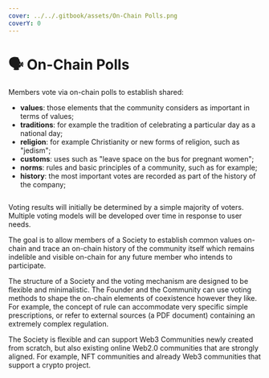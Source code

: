 ```yaml
---
cover: ../../.gitbook/assets/On-Chain Polls.png
coverY: 0
---
```


# 🗣 On-Chain Polls

Members vote via on-chain polls to establish shared:

* **values**: those elements that the community considers as important in terms of values;
* **traditions**: for example the tradition of celebrating a particular day as a national day;
* **religion**: for example Christianity or new forms of religion, such as "jedism";
* **customs**: uses such as "leave space on the bus for pregnant women";
* **norms**: rules and basic principles of a community, such as for example;
* **history**: the most important votes are recorded as part of the history of the company;

<figure><img src="https://lh5.googleusercontent.com/wvX_lec_XqYpIMUguH6He2FHLP8KuaOwPsknQzT-0sYBei3HUnCMc5Er6dC3WYFA0O7FyRQsIMHZvcKeXa9sh22EeAcEN3mOx1RxlZmSlAwGDhOm51aBra0_yCrS3UAMhWAKnXsR2BdRen1RV4Hexwo0c0afXQ_48wQ6E1OPLf6w3Es2qVfatiJMq8lTtA" alt=""><figcaption></figcaption></figure>

Voting results will initially be determined by a simple majority of voters. Multiple voting models will be developed over time in response to user needs.

The goal is to allow members of a Society to establish common values on-chain and trace an on-chain history of the community itself which remains indelible and visible on-chain for any future member who intends to participate.

The structure of a Society and the voting mechanism are designed to be flexible and minimalistic. The Founder and the Community can use voting methods to shape the on-chain elements of coexistence however they like. For example, the concept of rule can accommodate very specific simple prescriptions, or refer to external sources (a PDF document) containing an extremely complex regulation.

The Society is flexible and can support Web3 Communities newly created from scratch, but also existing online Web2.0 communities that are strongly aligned. For example, NFT communities and already Web3 communities that support a crypto project.
